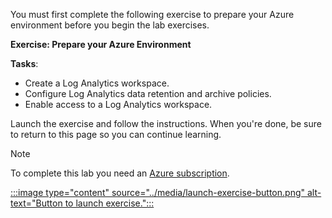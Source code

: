 You must first complete the following exercise to prepare your Azure environment before you begin the lab exercises.

**Exercise: Prepare your Azure Environment**

**Tasks**:
- Create a Log Analytics workspace.
- Configure Log Analytics data retention and archive policies.
- Enable access to a Log Analytics workspace.

Launch the exercise and follow the instructions. When you're done, be sure to return to this page so you can continue learning.

> [!NOTE]
> To complete this lab you need an [Azure subscription](https://azure.microsoft.com/pricing/purchase-options/azure-account?cid=msft_learn).

[:::image type="content" source="../media/launch-exercise-button.png" alt-text="Button to launch exercise.":::
](https://microsoftlearning.github.io/AZ-1004-deploy-configure-azure-monitor/Instructions/Labs/LAB_01_prepare_azure_environment.html)
